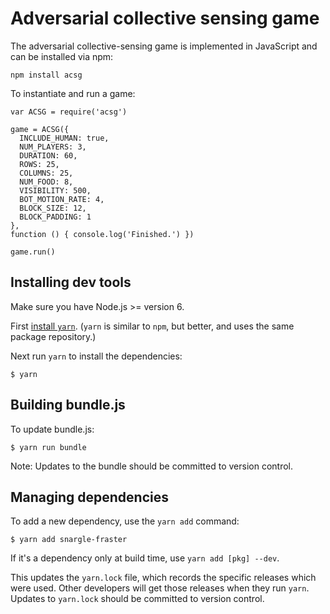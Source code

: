 # Adversarial collective sensing game

The adversarial collective-sensing game is implemented in JavaScript and can be installed via npm:

```
npm install acsg
```

To instantiate and run a game:

```
var ACSG = require('acsg')

game = ACSG({
  INCLUDE_HUMAN: true,
  NUM_PLAYERS: 3,
  DURATION: 60,
  ROWS: 25,
  COLUMNS: 25,
  NUM_FOOD: 8,
  VISIBILITY: 500,
  BOT_MOTION_RATE: 4,
  BLOCK_SIZE: 12,
  BLOCK_PADDING: 1
},
function () { console.log('Finished.') })

game.run()

```

## Installing dev tools

Make sure you have Node.js >= version 6.

First [install `yarn`](https://yarnpkg.com/en/docs/install).
(`yarn` is similar to `npm`, but better,
and uses the same package repository.)

Next run `yarn` to install the dependencies:

    $ yarn

## Building bundle.js

To update bundle.js:

    $ yarn run bundle

Note: Updates to the bundle should be committed to version control.

## Managing dependencies

To add a new dependency, use the `yarn add` command:

    $ yarn add snargle-fraster

If it's a dependency only at build time, use `yarn add [pkg] --dev`.

This updates the `yarn.lock` file, which records the specific
releases which were used. Other developers will get those
releases when they run `yarn`. Updates to `yarn.lock`
should be committed to version control.
